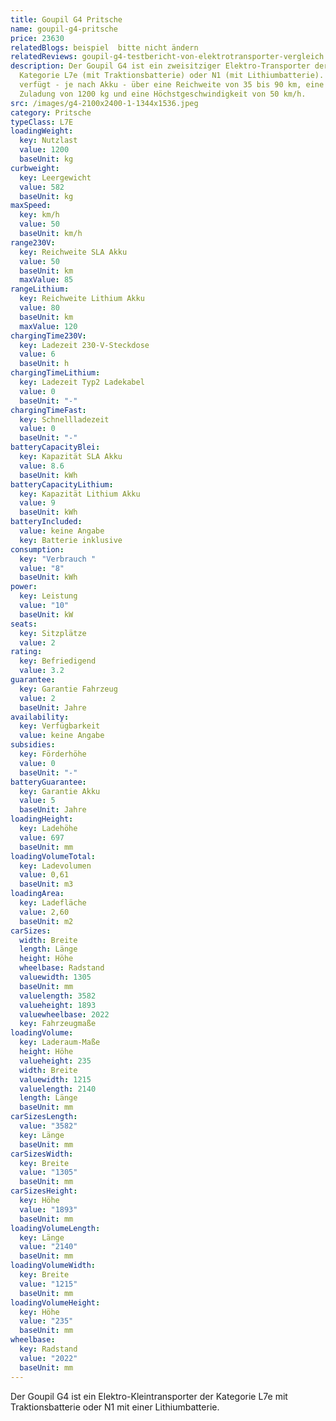```yaml
---
title: Goupil G4 Pritsche
name: goupil-g4-pritsche
price: 23630
relatedBlogs: beispiel  bitte nicht ändern
relatedReviews: goupil-g4-testbericht-von-elektrotransporter-vergleich
description: Der Goupil G4 ist ein zweisitziger Elektro-Transporter der
  Kategorie L7e (mit Traktionsbatterie) oder N1 (mit Lithiumbatterie). Er
  verfügt - je nach Akku - über eine Reichweite von 35 bis 90 km, eine maximale
  Zuladung von 1200 kg und eine Höchstgeschwindigkeit von 50 km/h.
src: /images/g4-2100x2400-1-1344x1536.jpeg
category: Pritsche
typeClass: L7E
loadingWeight:
  key: Nutzlast
  value: 1200
  baseUnit: kg
curbweight:
  key: Leergewicht
  value: 582
  baseUnit: kg
maxSpeed:
  key: km/h
  value: 50
  baseUnit: km/h
range230V:
  key: Reichweite SLA Akku
  value: 50
  baseUnit: km
  maxValue: 85
rangeLithium:
  key: Reichweite Lithium Akku
  value: 80
  baseUnit: km
  maxValue: 120
chargingTime230V:
  key: Ladezeit 230-V-Steckdose
  value: 6
  baseUnit: h
chargingTimeLithium:
  key: Ladezeit Typ2 Ladekabel
  value: 0
  baseUnit: "-"
chargingTimeFast:
  key: Schnellladezeit
  value: 0
  baseUnit: "-"
batteryCapacityBlei:
  key: Kapazität SLA Akku
  value: 8.6
  baseUnit: kWh
batteryCapacityLithium:
  key: Kapazität Lithium Akku
  value: 9
  baseUnit: kWh
batteryIncluded:
  value: keine Angabe
  key: Batterie inklusive
consumption:
  key: "Verbrauch "
  value: "8"
  baseUnit: kWh
power:
  key: Leistung
  value: "10"
  baseUnit: kW
seats:
  key: Sitzplätze
  value: 2
rating:
  key: Befriedigend
  value: 3.2
guarantee:
  key: Garantie Fahrzeug
  value: 2
  baseUnit: Jahre
availability:
  key: Verfügbarkeit
  value: keine Angabe
subsidies:
  key: Förderhöhe
  value: 0
  baseUnit: "-"
batteryGuarantee:
  key: Garantie Akku
  value: 5
  baseUnit: Jahre
loadingHeight:
  key: Ladehöhe
  value: 697
  baseUnit: mm
loadingVolumeTotal:
  key: Ladevolumen
  value: 0,61
  baseUnit: m3
loadingArea:
  key: Ladefläche
  value: 2,60
  baseUnit: m2
carSizes:
  width: Breite
  length: Länge
  height: Höhe
  wheelbase: Radstand
  valuewidth: 1305
  baseUnit: mm
  valuelength: 3582
  valueheight: 1893
  valuewheelbase: 2022
  key: Fahrzeugmaße
loadingVolume:
  key: Laderaum-Maße
  height: Höhe
  valueheight: 235
  width: Breite
  valuewidth: 1215
  valuelength: 2140
  length: Länge
  baseUnit: mm
carSizesLength:
  value: "3582"
  key: Länge
  baseUnit: mm
carSizesWidth:
  key: Breite
  value: "1305"
  baseUnit: mm
carSizesHeight:
  key: Höhe
  value: "1893"
  baseUnit: mm
loadingVolumeLength:
  key: Länge
  value: "2140"
  baseUnit: mm
loadingVolumeWidth:
  key: Breite
  value: "1215"
  baseUnit: mm
loadingVolumeHeight:
  key: Höhe
  value: "235"
  baseUnit: mm
wheelbase:
  key: Radstand
  value: "2022"
  baseUnit: mm
---
```

Der Goupil G4 ist ein Elektro-Kleintransporter der Kategorie L7e mit Traktionsbatterie oder N1 mit einer Lithiumbatterie.